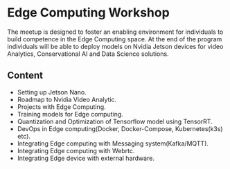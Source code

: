 # Edge Computing Workshop

 The meetup is designed to foster an enabling environment for individuals to build competence in the Edge Computing space. At the end of the program individuals will be  able to deploy models on Nvidia Jetson devices for video Analytics, Conservational AI and Data Science solutions. 

## Content 
- Setting up Jetson Nano.
- Roadmap to Nvidia Video Analytic.
- Projects with Edge Computing.
- Training models for Edge computing. 
- Quantization and Optimization of Tensorflow model using TensorRT.
- DevOps in Edge computing(Docker, Docker-Compose, Kubernetes(k3s) etc).
- Integrating Edge computing with Messaging system(Kafka/MQTT).
- Integrating Edge computing with Webrtc.
- Integrating Edge device with external hardware. 